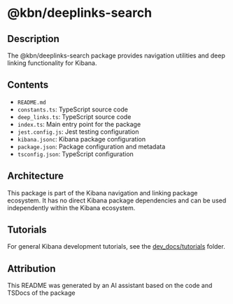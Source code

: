 # @kbn/deeplinks-search

## Description
The @kbn/deeplinks-search package provides navigation utilities and deep linking functionality for Kibana.

## Contents
- `README.md`
- `constants.ts`: TypeScript source code
- `deep_links.ts`: TypeScript source code
- `index.ts`: Main entry point for the package
- `jest.config.js`: Jest testing configuration
- `kibana.jsonc`: Kibana package configuration
- `package.json`: Package configuration and metadata
- `tsconfig.json`: TypeScript configuration

## Architecture

This package is part of the Kibana navigation and linking package ecosystem. It has no direct Kibana package dependencies and can be used independently within the Kibana ecosystem.
## Tutorials

For general Kibana development tutorials, see the [dev_docs/tutorials](./dev_docs/tutorials) folder.

## Attribution
This README was generated by an AI assistant based on the code and TSDocs of the package
